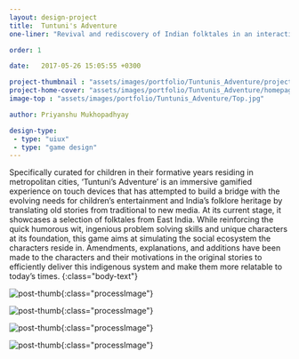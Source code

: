 ```yaml
---
layout: design-project
title:  Tuntuni's Adventure
one-liner: "Revival and rediscovery of Indian folktales in an interactive digital space for children."

order: 1

date:   2017-05-26 15:05:55 +0300

project-thumbnail : "assets/images/portfolio/Tuntunis_Adventure/project-thumbnail.jpg"
project-home-cover: "assets/images/portfolio/Tuntunis_Adventure/homepage-cover.jpg"
image-top : "assets/images/portfolio/Tuntunis_Adventure/Top.jpg"

author: Priyanshu Mukhopadhyay

design-type:
 - type: "uiux"
 - type: "game design"
---
```


Specifically curated for children in their formative years residing in metropolitan cities, ‘Tuntuni’s Adventure’ is an immersive gamified experience on touch devices that has attempted to build a bridge with the evolving needs for children’s entertainment and India’s folklore heritage by translating old stories from traditional to new media.
At its current stage, it showcases a selection of folktales from East India. While reinforcing the quick humorous wit, ingenious problem solving skills and unique characters at its foundation, this game aims at simulating the social ecosystem the characters reside in.
Amendments, explanations, and additions have been made to the characters and their motivations in the original stories to efficiently deliver this indigenous system and make them more relatable to today’s times.
{:class="body-text"}

![post-thumb]({{site.baseurl}}/assets/images/portfolio/Tuntunis_Adventure/1.jpg){:class="processImage"}

![post-thumb]({{site.baseurl}}/assets/images/portfolio/Tuntunis_Adventure/2.jpg){:class="processImage"}

![post-thumb]({{site.baseurl}}/assets/images/portfolio/Tuntunis_Adventure/3.jpg){:class="processImage"}

![post-thumb]({{site.baseurl}}/assets/images/portfolio/Tuntunis_Adventure/4.jpg){:class="processImage"}
